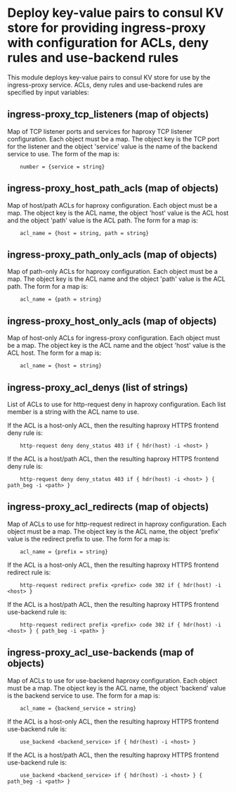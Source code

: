 <!--
SPDX-FileCopyrightText: 2022 Wilfred Nicoll <xyzroller@rollyourown.xyz>
SPDX-License-Identifier: CC-BY-SA-4.0
-->

# Deploy key-value pairs to consul KV store for providing ingress-proxy with configuration for ACLs, deny rules and use-backend rules

This module deploys key-value pairs to consul KV store for use by the ingress-proxy service. ACLs, deny rules and use-backend rules are specified by input variables:

## ingress-proxy_tcp_listeners (map of objects)

Map of TCP listener ports and services for haproxy TCP listener configuration. Each object must be a map. The object key is the TCP port for the listener and the object 'service' value is the name of the backend service to use. The form of the map is:

        number = {service = string}

## ingress-proxy_host_path_acls (map of objects)

Map of host/path ACLs for haproxy configuration. Each object must be a map. The object key is the ACL name, the object 'host' value is the ACL host and the object 'path' value is the ACL path. The form for a map is:

        acl_name = {host = string, path = string}

## ingress-proxy_path_only_acls (map of objects)

Map of path-only ACLs for haproxy configuration. Each object must be a map. The object key is the ACL name and the object 'path' value is the ACL path. The form for a map is:

        acl_name = {path = string}

## ingress-proxy_host_only_acls (map of objects)

Map of host-only ACLs for ingress-proxy configuration. Each object must be a map. The object key is the ACL name and the object 'host' value is the ACL host. The form for a map is:

        acl_name = {host = string}

## ingress-proxy_acl_denys (list of strings)

List of ACLs to use for http-request deny in haproxy configuration. Each list member is a string with the ACL name to use.

If the ACL is a host-only ACL, then the resulting haproxy HTTPS frontend deny rule is:

        http-request deny deny_status 403 if { hdr(host) -i <host> }

If the ACL is a host/path ACL, then the resulting haproxy HTTPS frontend deny rule is:

        http-request deny deny_status 403 if { hdr(host) -i <host> } { path_beg -i <path> }

## ingress-proxy_acl_redirects (map of objects)

Map of ACLs to use for http-request redirect in haproxy configuration. Each object must be a map. The object key is the ACL name, the object 'prefix' value is the redirect prefix to use. The form for a map is:

        acl_name = {prefix = string}

If the ACL is a host-only ACL, then the resulting haproxy HTTPS frontend redirect rule is:

        http-request redirect prefix <prefix> code 302 if { hdr(host) -i <host> }

If the ACL is a host/path ACL, then the resulting haproxy HTTPS frontend use-backend rule is:

        http-request redirect prefix <prefix> code 302 if { hdr(host) -i <host> } { path_beg -i <path> }

## ingress-proxy_acl_use-backends (map of objects)

Map of ACLs to use for use-backend haproxy configuration. Each object must be a map. The object key is the ACL name, the object 'backend' value is the backend service to use. The form for a map is:

        acl_name = {backend_service = string}

If the ACL is a host-only ACL, then the resulting haproxy HTTPS frontend use-backend rule is:

        use_backend <backend_service> if { hdr(host) -i <host> }

If the ACL is a host/path ACL, then the resulting haproxy HTTPS frontend use-backend rule is:

        use_backend <backend_service> if { hdr(host) -i <host> } { path_beg -i <path> }
